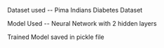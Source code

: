 Dataset used -- Pima Indians Diabetes Dataset

Model Used -- Neural Network with 2 hidden layers

Trained Model saved in pickle file
